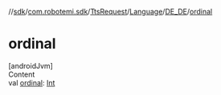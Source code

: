 //[sdk](../../../../../index.md)/[com.robotemi.sdk](../../../index.md)/[TtsRequest](../../index.md)/[Language](../index.md)/[DE_DE](index.md)/[ordinal](ordinal.md)



# ordinal  
[androidJvm]  
Content  
val [ordinal](ordinal.md): [Int](https://kotlinlang.org/api/latest/jvm/stdlib/kotlin/-int/index.html)  



